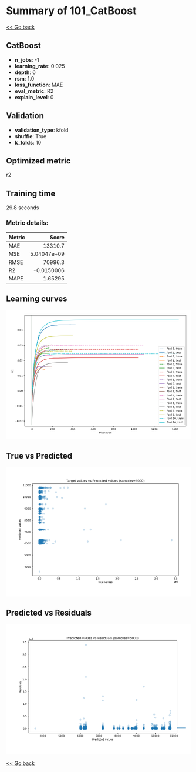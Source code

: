 # Summary of 101_CatBoost

[<< Go back](../README.md)


## CatBoost
- **n_jobs**: -1
- **learning_rate**: 0.025
- **depth**: 6
- **rsm**: 1.0
- **loss_function**: MAE
- **eval_metric**: R2
- **explain_level**: 0

## Validation
 - **validation_type**: kfold
 - **shuffle**: True
 - **k_folds**: 10

## Optimized metric
r2

## Training time

29.8 seconds

### Metric details:
| Metric   |           Score |
|:---------|----------------:|
| MAE      | 13310.7         |
| MSE      |     5.04047e+09 |
| RMSE     | 70996.3         |
| R2       |    -0.0150006   |
| MAPE     |     1.65295     |



## Learning curves
![Learning curves](learning_curves.png)
## True vs Predicted

![True vs Predicted](true_vs_predicted.png)


## Predicted vs Residuals

![Predicted vs Residuals](predicted_vs_residuals.png)



[<< Go back](../README.md)

